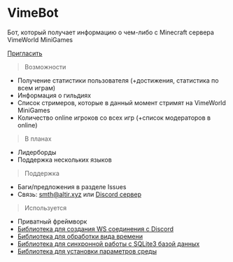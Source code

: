 
# VimeBot

Бот, который получает информацию о чем-либо с Minecraft сервера VimeWorld MiniGames

[Пригласить](https://discordapp.com/oauth2/authorize?client_id=617440271386411047&scope=bot&permissions=378944)

> Возможности
* Получение статистики пользователя (+достижения, статистика по всем играм)
* Информация о гильдиях
* Список стримеров, которые в данный момент стримят на VimeWorld MiniGames
* Количество online игроков со всех игр (+список модераторов в online)

> В планах
* Лидерборды
* Поддержка нескольких языков

> Поддержка
* Баги/предложения в разделе Issues
* Связь: smth@altir.xyz или [Discord сервер](https://altir.xyz/support)

> Используется
* Приватный фреймворк
* [Библиотека для создания WS соединения с Discord](https://abal.moe/Eris)
* [Библиотека для обработки вида времени](https://momentjs.com)
* [Библиотека для синхронной работы с SQLite3 базой данных](https://github.com/JoshuaWise/better-sqlite3)
* [Библиотека для установки параметров среды](https://github.com/rolodato/dotenv-safe)
